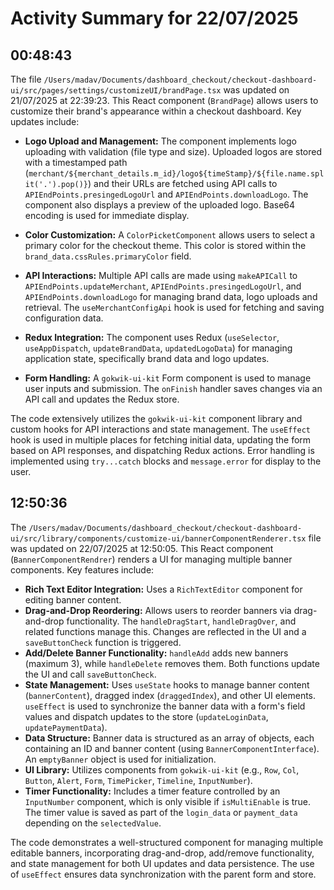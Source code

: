 # Activity Summary for 22/07/2025

## 00:48:43
The file `/Users/madav/Documents/dashboard_checkout/checkout-dashboard-ui/src/pages/settings/customizeUI/brandPage.tsx` was updated on 21/07/2025 at 22:39:23.  This React component (`BrandPage`) allows users to customize their brand's appearance within a checkout dashboard.  Key updates include:

* **Logo Upload and Management:** The component implements logo uploading with validation (file type and size).  Uploaded logos are stored with a timestamped path (`merchant/${merchant_details.m_id}/logo${timeStamp}/${file.name.split('.').pop()}`) and their URLs are fetched using API calls to  `APIEndPoints.presingedLogoUrl` and `APIEndPoints.downloadLogo`.  The component also displays a preview of the uploaded logo.  Base64 encoding is used for immediate display.

* **Color Customization:** A `ColorPicketComponent` allows users to select a primary color for the checkout theme.  This color is stored within the `brand_data.cssRules.primaryColor` field.

* **API Interactions:**  Multiple API calls are made using `makeAPICall` to  `APIEndPoints.updateMerchant`, `APIEndPoints.presingedLogoUrl`, and `APIEndPoints.downloadLogo` for managing brand data, logo uploads and retrieval.  The `useMerchantConfigApi` hook is used for fetching and saving configuration data.

* **Redux Integration:**  The component uses Redux (`useSelector`, `useAppDispatch`, `updateBrandData`, `updatedLogoData`) for managing application state, specifically brand data and logo updates.

* **Form Handling:**  A `gokwik-ui-kit` Form component is used to manage user inputs and submission. The `onFinish` handler saves changes via an API call and updates the Redux store.

The code extensively utilizes the `gokwik-ui-kit` component library and custom hooks for API interactions and state management.  The `useEffect` hook is used in multiple places for fetching initial data, updating the form based on API responses, and dispatching Redux actions.  Error handling is implemented using `try...catch` blocks and `message.error` for display to the user.


## 12:50:36
The `/Users/madav/Documents/dashboard_checkout/checkout-dashboard-ui/src/library/components/customize-ui/bannerComponentRenderer.tsx` file was updated on 22/07/2025 at 12:50:05.  This React component (`BannerComponentRendrer`) renders a UI for managing multiple banner components.  Key features include:

* **Rich Text Editor Integration:** Uses a `RichTextEditor` component for editing banner content.
* **Drag-and-Drop Reordering:** Allows users to reorder banners via drag-and-drop functionality.  The `handleDragStart`, `handleDragOver`, and related functions manage this.  Changes are reflected in the UI and a `saveButtonCheck` function is triggered.
* **Add/Delete Banner Functionality:**  `handleAdd` adds new banners (maximum 3), while `handleDelete` removes them.  Both functions update the UI and call `saveButtonCheck`.
* **State Management:** Uses `useState` hooks to manage banner content (`bannerContent`), dragged index (`draggedIndex`), and other UI elements.  `useEffect` is used to synchronize the banner data with a form's field values and dispatch updates to the store (`updateLoginData`, `updatePaymentData`).
* **Data Structure:**  Banner data is structured as an array of objects, each containing an ID and banner content (using `BannerComponentInterface`).  An `emptyBanner` object is used for initialization.
* **UI Library:** Utilizes components from `gokwik-ui-kit` (e.g., `Row`, `Col`, `Button`, `Alert`, `Form`, `TimePicker`, `Timeline`, `InputNumber`).
* **Timer Functionality:** Includes a timer feature controlled by an `InputNumber` component, which is only visible if `isMultiEnable` is true.  The timer value is saved as part of the `login_data` or `payment_data` depending on the `selectedValue`.


The code demonstrates a well-structured component for managing multiple editable banners, incorporating drag-and-drop, add/remove functionality, and state management for both UI updates and data persistence.  The use of `useEffect` ensures data synchronization with the parent form and store.
